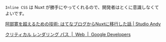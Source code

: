 `Inline CSS` は Nuxt が勝手にやってくれるので、開発者はとくに意識しなくてよいです。

[阿部寛を超えるための技術: はてなブログからNuxtに移行した話 | Studio Andy](https://blog.andoshin11.me/posts/pwa-blog-with-nuxt)

[クリティカル レンダリング パス  |  Web  |  Google Developers](https://developers.google.com/web/fundamentals/performance/critical-rendering-path/?hl=ja)

